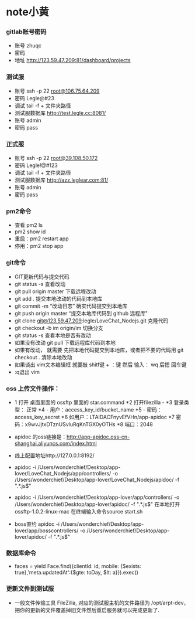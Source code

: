 # note小黄
### gitlab账号密码
* 账号 zhuqc
* 密码 
* 地址 http://123.59.47.209:81/dashboard/projects


### 测试服
* 账号 ssh -p 22 root@106.75.64.209
* 密码 Legle@#23
* 调试 tail -f  + 文件夹路径
* 测试服数据库 http://test.legle.cc:8081/
* 账号 admin
* 密码 pass


### 正式服
* 账号 ssh -p 22 root@39.108.50.172
* 密码 Legle!@#123
* 调试 tail -f  + 文件夹路径
* 测试服数据库 http://azz.leglear.com:81/
* 账号 admin
* 密码 pass

### pm2命令
* 查看 pm2 ls
* pm2 show id
* 重启：pm2 restart app
* 停用：pm2 stop app

### git命令
* GIT更新代码与提交代码
* git status -s 查看改动
* git pull origin master 下载远程改动
* git add .  提交本地改动的代码到本地库
* git commit -m “改动日志” 确实代码提交到本地库
* git push origin master “提交本地库代码到 github 远程库"
* git clone git@123.59.47.209:legle/LoveChat_Nodejs.git 克隆代码
* git checkout -b im origin/im 切换分支
* git status -s  查看本地是否有改动
* 如果没有改动 git pull 下载远程库代码到本地
* 如果有改动， 就需要 先把本地代码提交到本地库，或者把不要的代码用 git checkout . 清除本地改动
* 如果谈出 vim文本编辑框 就要敲 shitf键 + ：键  然后 输入： wq 后摁 回车键
* :q退出 vim

### oss 上传文件操作：
* 1 打开 桌面里面的 ossftp 里面的 star.command
*2 打开filezilla -
*3  登录类型： 正常
*4 - 用户：access_key_id/bucket_name 
*5 - 密码：access_key_secret
*6 如用户：LTAIDACFnyvEfVHn/app-apidoc
*7 密码：x9wvJjtxDTznUSvluRqKnTGX0yOTHs
*8 端口：2048

* apidoc 的oss链接是：http://app-apidoc.oss-cn-shanghai.aliyuncs.com/index.html

* 线上配置地址http://127.0.0.1:8192/


* apidoc -i /Users/wonderchief/Desktop/app-lover/LoveChat_Nodejs/app/controllers/ -o /Users/wonderchief/Desktop/app-lover/LoveChat_Nodejs/apidoc/ -f ".*\.js$"


* apidoc -i /Users/wonderchief/Desktop/app-lover/app/controllers/ -o /Users/wonderchief/Desktop/app-lover/apidoc/ -f ".*\.js$"
在本地打开 ossftp-1.0.2-linux-mac
在终端输入命令source start.sh



* boss直约 apidoc -i /Users/wonderchief/Desktop/app-lover/app/bosscontrollers/ -o /Users/wonderchief/Desktop/app-lover/apidoc/ -f ".*\.js$"



### 数据库命令
* faces = yield Face.find({clientId: id, mobile: {$exists: true},'meta.updatedAt':{$gte: toDay, $lt: a}}).exec()

### 更新文件到测试服
* 一般文件传输工具 FileZilla, 对应的测试服主机的文件路径为 /opt/arpt-dev，把你的更新的文件覆盖掉旧文件然后重启服务就可以完成更新了.
